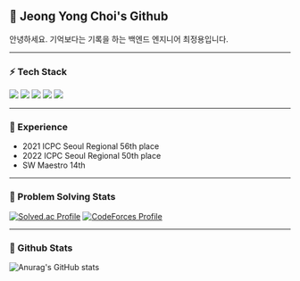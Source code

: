  <h2 align="left">👋 Jeong Yong Choi's Github </h2>
 안녕하세요. 기억보다는 기록을 하는 백엔드 엔지니어 최정용입니다.

 ---
 
 <h3 align="left">⚡️ Tech Stack </h3>
<div align=left> 
  <img src="https://img.shields.io/badge/java-007396?style=for-the-badge&logo=java&logoColor=white"> 
  <img src="https://img.shields.io/badge/c++-00599C?style=for-the-badge&logo=c%2B%2B&logoColor=white">
  <img src="https://img.shields.io/badge/mysql-4479A1?style=for-the-badge&logo=mysql&logoColor=white"> 
  <img src="https://img.shields.io/badge/spring-6DB33F?style=for-the-badge&logo=spring&logoColor=white"> 
  <img src="https://img.shields.io/badge/amazonaws-232F3E?style=for-the-badge&logo=amazonaws&logoColor=white"> 
</div>

---

 <h3 align="left">🚀 Experience </h3>
 
 - 2021 ICPC Seoul Regional 56th place
 - 2022 ICPC Seoul Regional 50th place
 - SW Maestro 14th

 ---
 
 <h3 align="left">📌 Problem Solving Stats </h3>
 
[![Solved.ac Profile](http://mazassumnida.wtf/api/v2/generate_badge?boj=aj4941)](https://solved.ac/aj4941/)
[![CodeForces Profile](https://cf.leed.at?id=aj4941)](https://codeforces.com/profile/aj4941)

---

 <h3 align="left">📌 Github Stats </h3>

![Anurag's GitHub stats](https://github-readme-stats.vercel.app/api?username=aj4941&show_icons=true&theme=radical)
